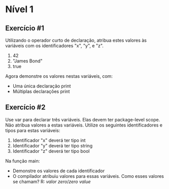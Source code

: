 # Nível 1

## Exercício #1

Utilizando o operador curto de declaração, atribua estes valores às variáveis com os identificadores "x", "y", e "z".

1. 42
2. "James Bond"
3. true

Agora demonstre os valores nestas variáveis, com:

- Uma única declaração print
- Múltiplas declarações print

## Exercício #2

Use var para declarar três variáveis. Elas devem ter package-level scope. Não atribua valores a estas variáveis. Utilize os seguintes identificadores e tipos para estas variáveis:
1. Identificador "x" deverá ter tipo int
2. Identificador "y" deverá ter tipo string
3. Identificador "z" deverá ter tipo bool

Na função main:
- Demonstre os valores de cada identificador
- O compilador atribuiu valores para essas variáveis. Como esses valores se chamam? R: *valor zero*/*zero value*